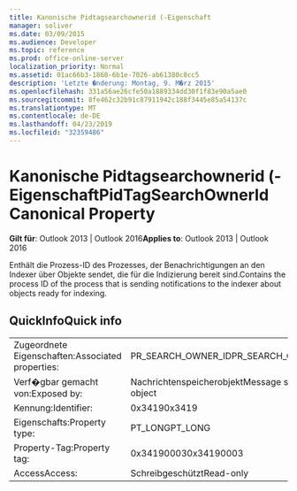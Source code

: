 ```yaml
---
title: Kanonische Pidtagsearchownerid (-Eigenschaft
manager: soliver
ms.date: 03/09/2015
ms.audience: Developer
ms.topic: reference
ms.prod: office-online-server
localization_priority: Normal
ms.assetid: 01ac66b3-1868-6b1e-7026-ab61380c8cc5
description: 'Letzte �nderung: Montag, 9. M�rz 2015'
ms.openlocfilehash: 331a56ae26cfe50a1889334dd30f1f83e90a5ae0
ms.sourcegitcommit: 8fe462c32b91c87911942c188f3445e85a54137c
ms.translationtype: MT
ms.contentlocale: de-DE
ms.lasthandoff: 04/23/2019
ms.locfileid: "32359486"
---
```

# <a name="pidtagsearchownerid-canonical-property"></a><span data-ttu-id="66402-103">Kanonische Pidtagsearchownerid (-Eigenschaft</span><span class="sxs-lookup"><span data-stu-id="66402-103">PidTagSearchOwnerId Canonical Property</span></span>

  
  
<span data-ttu-id="66402-104">**Gilt für**: Outlook 2013 | Outlook 2016</span><span class="sxs-lookup"><span data-stu-id="66402-104">**Applies to**: Outlook 2013 | Outlook 2016</span></span> 
  
<span data-ttu-id="66402-105">Enthält die Prozess-ID des Prozesses, der Benachrichtigungen an den Indexer über Objekte sendet, die für die Indizierung bereit sind.</span><span class="sxs-lookup"><span data-stu-id="66402-105">Contains the process ID of the process that is sending notifications to the indexer about objects ready for indexing.</span></span>
  
## <a name="quick-info"></a><span data-ttu-id="66402-106">QuickInfo</span><span class="sxs-lookup"><span data-stu-id="66402-106">Quick info</span></span>

|||
|:-----|:-----|
|<span data-ttu-id="66402-107">Zugeordnete Eigenschaften:</span><span class="sxs-lookup"><span data-stu-id="66402-107">Associated properties:</span></span>  <br/> |<span data-ttu-id="66402-108">PR_SEARCH_OWNER_ID</span><span class="sxs-lookup"><span data-stu-id="66402-108">PR_SEARCH_OWNER_ID</span></span>  <br/> |
|<span data-ttu-id="66402-109">Verf�gbar gemacht von:</span><span class="sxs-lookup"><span data-stu-id="66402-109">Exposed by:</span></span>  <br/> |<span data-ttu-id="66402-110">Nachrichtenspeicherobjekt</span><span class="sxs-lookup"><span data-stu-id="66402-110">Message store object</span></span>  <br/> |
|<span data-ttu-id="66402-111">Kennung:</span><span class="sxs-lookup"><span data-stu-id="66402-111">Identifier:</span></span>  <br/> |<span data-ttu-id="66402-112">0x3419</span><span class="sxs-lookup"><span data-stu-id="66402-112">0x3419</span></span>  <br/> |
|<span data-ttu-id="66402-113">Eigenschafts:</span><span class="sxs-lookup"><span data-stu-id="66402-113">Property type:</span></span>  <br/> |<span data-ttu-id="66402-114">PT_LONG</span><span class="sxs-lookup"><span data-stu-id="66402-114">PT_LONG</span></span>  <br/> |
|<span data-ttu-id="66402-115">Property-Tag:</span><span class="sxs-lookup"><span data-stu-id="66402-115">Property tag:</span></span>  <br/> |<span data-ttu-id="66402-116">0x34190003</span><span class="sxs-lookup"><span data-stu-id="66402-116">0x34190003</span></span>  <br/> |
|<span data-ttu-id="66402-117">Access</span><span class="sxs-lookup"><span data-stu-id="66402-117">Access:</span></span>  <br/> |<span data-ttu-id="66402-118">Schreibgeschützt</span><span class="sxs-lookup"><span data-stu-id="66402-118">Read-only</span></span>  <br/> |
   

